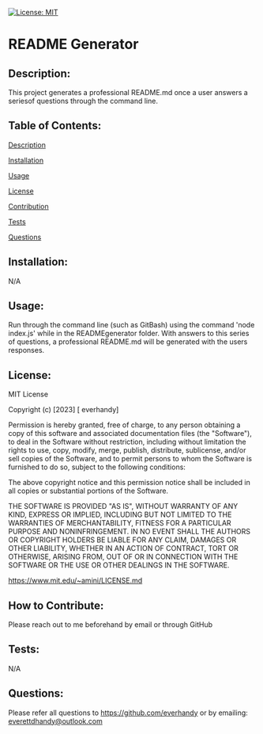 [![License: MIT](https://img.shields.io/badge/License-MIT-yellow.svg)](https://opensource.org/licenses/MIT)
      
# README Generator
      
## Description:
      
This project generates a professional README.md once a user answers a seriesof questions through the command line.
  
## Table of Contents:
  
[Description](#description)

[Installation](#installation)

[Usage](#usage)

[License](#license)

[Contribution](#contribution)

[Tests](#tests)

[Questions](#questions)
  
## Installation:
  
N/A
  
## Usage:
  
 Run through the command line (such as GitBash) using the command 'node index.js' while in the READMEgenerator folder.  With answers to this series of questions, a professional README.md will be generated with the users responses.
  
## License:
  
MIT License
    
Copyright (c) [2023] [ everhandy]
                
Permission is hereby granted, free of charge, to any person obtaining a copy of this software and associated documentation files (the "Software"), to deal in the Software without restriction, including without limitation the rights to use, copy, modify, merge, publish, distribute, sublicense, and/or sell copies of the Software, and to permit persons to whom the Software is furnished to do so, subject to the following conditions:
                
The above copyright notice and this permission notice shall be included in all copies or substantial portions of the Software.
                
THE SOFTWARE IS PROVIDED "AS IS", WITHOUT WARRANTY OF ANY KIND, EXPRESS OR IMPLIED, INCLUDING BUT NOT LIMITED TO THE WARRANTIES OF MERCHANTABILITY, FITNESS FOR A PARTICULAR PURPOSE AND NONINFRINGEMENT. IN NO EVENT SHALL THE AUTHORS OR COPYRIGHT HOLDERS BE LIABLE FOR ANY CLAIM, DAMAGES OR OTHER LIABILITY, WHETHER IN AN ACTION OF CONTRACT, TORT OR OTHERWISE, ARISING FROM, OUT OF OR IN CONNECTION WITH THE SOFTWARE OR THE USE OR OTHER DEALINGS IN THE SOFTWARE.

https://www.mit.edu/~amini/LICENSE.md
  
## How to Contribute:
  
Please reach out to me beforehand by email or through GitHub
  
## Tests:
  
N/A
  
## Questions:

Please refer all questions to https://github.com/everhandy or by emailing: everettdhandy@outlook.com